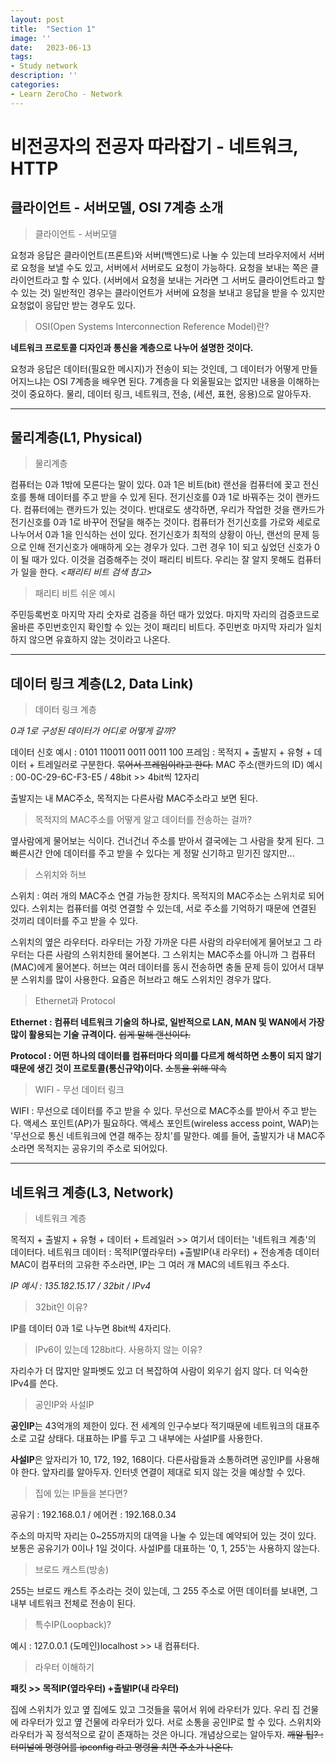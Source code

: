 ```yaml
---
layout: post
title:  "Section 1"
image: ''
date:   2023-06-13
tags:
- Study network
description: ''
categories:
- Learn ZeroCho - Network
---
```


# 비전공자의 전공자 따라잡기 - 네트워크, HTTP

## 클라이언트 - 서버모델, OSI 7계층 소개

> 클라이언트 - 서버모델

요청과 응답은 클라이언트(프론트)와 서버(백엔드)로 나눌 수 있는데 브라우저에서 서버로 요청을 보낼 수도 있고, 서버에서 서버로도 요청이 가능하다. 요청을 보내는 쪽은 클라이언트라고 할 수 있다. (서버에서 요청을 보내는 거라면 그 서버도 클라이언트라고 할 수 있는 것)
일반적인 경우는 클라이언트가 서버에 요청을 보내고 응답을 받을 수 있지만 요청없이 응답만 받는 경우도 있다.

> OSI(Open Systems Interconnection Reference Model)란?

**네트워크 프로토콜 디자인과 통신을 계층으로 나누어 설명한 것이다.**

요청과 응답은 데이터(필요한 메시지)가 전송이 되는 것인데,
그 데이터가 어떻게 만들어지느냐는 OSI 7계층을 배우면 된다.
7계층을 다 외울필요는 없지만 내용을 이해하는 것이 중요하다.
물리, 데이터 링크, 네트워크, 전송, (세션, 표현, 응용)으로 알아두자.

___

## 물리계층(L1, Physical)

> 물리계층

컴퓨터는 0과 1밖에 모른다는 말이 있다. 0과 1은 비트(bit)
랜선을 컴퓨터에 꽂고 전신호를 통해 데이터를 주고 받을 수 있게 된다. 전기신호를 0과 1로 바꿔주는 것이 랜카드다. 컴퓨터에는 랜카드가 있는 것이다.
반대로도 생각하면, 우리가 작업한 것을 랜카드가 전기신호를 0과 1로 바꾸어 전달을 해주는 것이다.
컴퓨터가 전기신호를 가로와 세로로 나누어서 0과 1을 인식하는 선이 있다.
전기신호가 최적의 상황이 아닌, 랜선의 문제 등으로 인해 전기신호가 애매하게 오는 경우가 있다.
그런 경우 1이 되고 싶었던 신호가 0이 될 때가 있다. 이것을 검증해주는 것이 패리티 비트다.
우리는 잘 알지 못해도 컴퓨터가 일을 한다. *<패리티 비트 검색 참고>*

> 패리티 비트 쉬운 예시

주민등록번호 마지막 자리 숫자로 검증을 하던 때가 있었다.
마지막 자리의 검증코드로 올바른 주민번호인지 확인할 수 있는 것이 패리티 비트다.
주민번호 마지막 자리가 일치하지 않으면 유효하지 않는 것이라고 나온다.

___

## 데이터 링크 계층(L2, Data Link)

> 데이터 링크 계층

*0과 1로 구성된 데이터가 어디로 어떻게 갈까?*

데이터 신호 예시 : 0101 110011 0011 0011 100
프레임 : 목적지 + 출발지 + 유형 + 데이터 + 트레일러로 구분한다. ~~묶어서 프레임이라고 한다.~~
MAC 주소(랜카드의 ID) 예시 : 00-0C-29-6C-F3-E5 / 48bit >> 4bit씩 12자리

출발지는 내 MAC주소, 목적지는 다른사람 MAC주소라고 보면 된다.

> 목적지의 MAC주소를 어떻게 알고 데이터를 전송하는 걸까?

옆사람에게 물어보는 식이다. 건너건너 주소를 받아서 결국에는 그 사람을 찾게 된다.
그 빠른시간 안에 데이터를 주고 받을 수 있다는 게 정말 신기하고 믿기진 않지만...

> 스위치와 허브

스위치 : 여러 개의 MAC주소 연결 가능한 장치다.
목적지의 MAC주소는 스위치로 되어있다.
스위치는 컴퓨터를 여럿 연결할 수 있는데, 서로 주소를 기억하기 때문에 연결된 것끼리 데이터를 주고 받을 수 있다.

스위치의 옆은 라우터다. 라우터는 가장 가까운 다른 사람의 라우터에게 물어보고 그 라우터는 다른 사람의 스위치한테 물어본다.
그 스위치는 MAC주소를 아니까 그 컴퓨터(MAC)에게 물어본다.
허브는 여러 데이터를 동시 전송하면 충돌 문제 등이 있어서 대부분 스위치를 많이 사용한다. 요즘은 허브라고 해도 스위치인 경우가 많다.

> Ethernet과 Protocol

**Ethernet : 컴퓨터 네트워크 기술의 하나로, 일반적으로 LAN, MAN 및 WAN에서 가장 많이 활용되는 기술 규격이다.**
~~쉽게 말해 랜선이다.~~

**Protocol : 어떤 하나의 데이터를 컴퓨터마다 의미를 다르게 해석하면 소통이 되지 않기 때문에 생긴 것이 프로토콜(통신규약)이다.**
~~소통을 위해 약속~~

> WIFI - 무선 데이터 링크

WIFI : 무선으로 데이터를 주고 받을 수 있다. 무선으로 MAC주소를 받아서 주고 받는다. 액세스 포인트(AP)가 필요하다.
액세스 포인트(wireless access point, WAP)는 '무선으로 통신 네트워크에 연결 해주는 장치'를 말한다.
예를 들어, 출발지가 내 MAC주소라면 목적지는 공유기의 주소로 되어있다.

___

## 네트워크 계층(L3, Network)

> 네트워크 계층

목적지 + 출발지 + 유형 + 데이터 + 트레일러 >> 여기서 데이터는 '네트워크 계층'의 데이터다.
네트워크 데이터 : 목적IP(옆라우터) +출발IP(내 라우터) + 전송계층 데이터
MAC이 컴푸터의 고유한 주소라면, IP는 그 여러 개 MAC의 네트워크 주소다.

*IP 예시 : 135.182.15.17 / 32bit / IPv4*

> 32bit인 이유?

IP를 데이터 0과 1로 나누면 8bit씩 4자리다.

> IPv6이 있는데 128bit다. 사용하지 않는 이유?

자리수가 더 많지만 알파벳도 있고 더 복잡하여 사람이 외우기 쉽지 않다. 더 익숙한 IPv4를 쓴다.

> 공인IP와 사설IP

**공인IP**는 43억개의 제한이 있다.
전 세계의 인구수보다 적기때문에 네트워크의 대표주소로 고갈 상태다. 대표하는 IP를 두고 그 내부에는 사설IP를 사용한다.

**사설IP**은 앞자리가 10, 172, 192, 168이다.
다른사람들과 소통하려면 공인IP를 사용해야 한다.
앞자리를 알아두자. 인터넷 연결이 제대로 되지 않는 것을 예상할 수 있다.

> 집에 있는 IP들을 본다면?

공유기 : 192.168.0.1 / 에어컨 : 192.168.0.34

주소의 마지막 자리는 0~255까지의 대역을 나눌 수 있는데 예약되어 있는 것이 있다. 보통은 공유기가 0이나 1일 것이다.
사설IP를 대표하는 '0, 1, 255'는 사용하지 않는다.

> 브로드 캐스트(방송)

255는 브로드 캐스트 주소라는 것이 있는데, 그 255 주소로 어떤 데이터를 보내면, 그 내부 네트워크 전체로 전송이 된다.

> 특수IP(Loopback)?

예시 : 127.0.0.1
(도메인)localhost >> 내 컴퓨터다.

> 라우터 이해하기

**패킷 >> 목적IP(옆라우터) +출발IP(내 라우터)**

집에 스위치가 있고 옆 집에도 있고 그것들을 묶어서 위에 라우터가 있다.
우리 집 건물에 라우터가 있고 옆 건물에 라우터가 있다. 서로 소통을 공인IP로 할 수 있다.
스위치와 라우터가 꼭 정석적으로 같이 존재하는 것은 아니다. 개념상으로는 알아두자.
~~깨알 팁? : 터미널에 명령어를 ipconfig 라고 명령을 치면 주소가 나온다.~~
